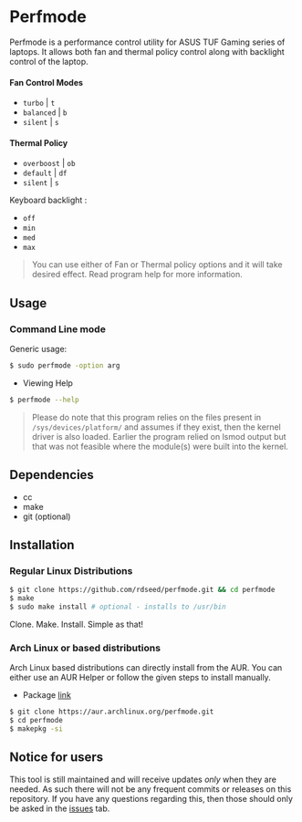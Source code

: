 # Perfmode

Perfmode is a performance control utility for ASUS TUF Gaming series of laptops.
It allows both fan and thermal policy control along with backlight control of the laptop.

#### Fan Control Modes

- `turbo` | `t`
- `balanced` | `b`
- `silent` | `s`

#### Thermal Policy
- `overboost` | `ob`
- `default` | `df`
- `silent` | `s`

Keyboard backlight :

- `off`
- `min`
- `med`
- `max`

> You can use either of Fan or Thermal policy options and it will take desired effect.
Read program help for more information.

## Usage

### Command Line mode

Generic usage:

```bash
$ sudo perfmode -option arg
```

- Viewing Help

```bash
$ perfmode --help
```

> Please do note that this program relies on the files present in 
 `/sys/devices/platform/` and assumes if they exist, then the kernel driver
 is also loaded. Earlier the program relied on lsmod output but that was not
 feasible where the module(s) were built into the kernel.

## Dependencies

- cc
- make
- git (optional)

## Installation

### Regular Linux Distributions

```bash
$ git clone https://github.com/rdseed/perfmode.git && cd perfmode
$ make
$ sudo make install # optional - installs to /usr/bin
```

Clone. Make. Install. Simple as that!

### Arch Linux or based distributions

Arch Linux based distributions can directly install from the AUR.
You can either use an AUR Helper or follow the given steps to install manually.

- Package [link](https://aur.archlinux.org/packages/perfmode)

```bash
$ git clone https://aur.archlinux.org/perfmode.git
$ cd perfmode
$ makepkg -si
```

## Notice for users

This tool is still maintained and will receive updates *only* when they are
needed. As such there will not be any frequent commits or releases on this
repository. If you have any questions regarding this, then those should only
be asked in the [issues](https://github.com/rdseed/perfmode/issues) tab.
